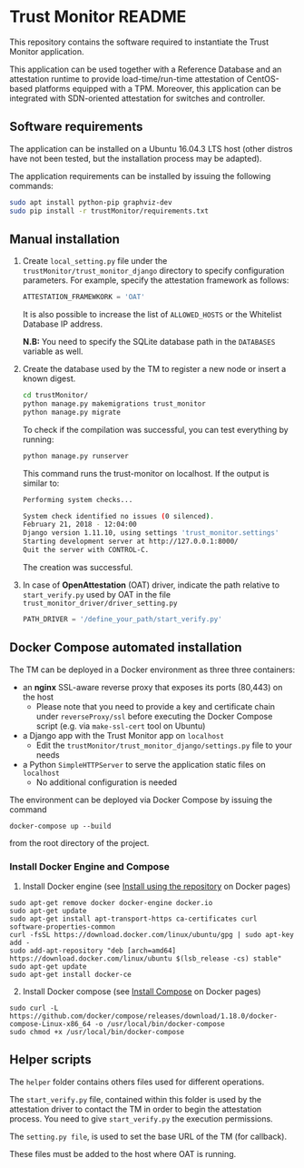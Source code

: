 # Trust Monitor README

This repository contains the software required to instantiate the Trust
Monitor application.

This application can be used together with a Reference
Database and an attestation runtime to provide load-time/run-time attestation
of CentOS-based platforms equipped with a TPM.
Moreover, this application can be integrated with SDN-oriented attestation
for switches and controller.

## Software requirements

The application can be installed on a Ubuntu 16.04.3 LTS host (other distros
have not been tested, but the installation process may be adapted).

The application requirements can be installed by issuing the following
commands:

```bash
sudo apt install python-pip graphviz-dev
sudo pip install -r trustMonitor/requirements.txt
```

## Manual installation

1. Create `local_setting.py` file under the `trustMonitor/trust_monitor_django`
directory to specify configuration parameters.
For example, specify the attestation framework as follows:

	```python
	ATTESTATION_FRAMEWKORK = 'OAT'
	```

	It is also possible to increase the list of `ALLOWED_HOSTS` or the
    Whitelist Database IP address.

    **N.B:** You need to specify the SQLite database path in the `DATABASES`
    variable as well.

2. Create the database used by the TM to register a new node or insert a
known digest.

	```bash
	cd trustMonitor/
	python manage.py makemigrations trust_monitor
	python manage.py migrate
	```
	To check if the compilation was successful, you can test everything by
    running:

	```bash
	python manage.py runserver
	```
	This command runs the trust-monitor on localhost. If the output is similar
    to:

	```bash
	Performing system checks...

	System check identified no issues (0 silenced).
	February 21, 2018 - 12:04:00
	Django version 1.11.10, using settings 'trust_monitor.settings'
	Starting development server at http://127.0.0.1:8000/
	Quit the server with CONTROL-C.
	```
	The creation was successful.

3. In case of **OpenAttestation** (OAT) driver, indicate the path relative to
`start_verify.py` used by OAT in the file
`trust_monitor_driver/driver_setting.py`

	```python
	PATH_DRIVER = '/define_your_path/start_verify.py'
	```

## Docker Compose automated installation

The TM can be deployed in a Docker environment as three three containers:
- an **nginx** SSL-aware reverse proxy  that exposes its ports (80,443) on the
host
    - Please note that you need to provide a key and certificate chain under
    `reverseProxy/ssl` before executing the Docker Compose script (e.g. via
    `make-ssl-cert` tool on Ubuntu)
- a Django app with the Trust Monitor app on `localhost`
    - Edit the `trustMonitor/trust_monitor_django/settings.py` file to your
    needs
- a Python `SimpleHTTPServer` to serve the application static files on
    `localhost`
    - No additional configuration is needed

The environment can be deployed via Docker Compose by issuing the command

```
docker-compose up --build
```
from the root directory of the project.

### Install Docker Engine and Compose

1.  Install Docker engine (see [Install using the repository] on Docker pages)

```
sudo apt-get remove docker docker-engine docker.io
sudo apt-get update
sudo apt-get install apt-transport-https ca-certificates curl software-properties-common
curl -fsSL https://download.docker.com/linux/ubuntu/gpg | sudo apt-key add -
sudo add-apt-repository "deb [arch=amd64] https://download.docker.com/linux/ubuntu $(lsb_release -cs) stable"
sudo apt-get update
sudo apt-get install docker-ce
```

2.  Install Docker compose (see [Install Compose] on Docker pages)

```
sudo curl -L https://github.com/docker/compose/releases/download/1.18.0/docker-compose-Linux-x86_64 -o /usr/local/bin/docker-compose
sudo chmod +x /usr/local/bin/docker-compose
```

[Install using the repository]: https://docs.docker.com/engine/installation/linux/docker-ce/ubuntu/#install-using-the-repository
[Install Compose]: https://docs.docker.com/compose/install/#install-compose

## Helper scripts

The `helper` folder contains others files used for different operations.

The `start_verify.py` file, contained within this folder is used by the
attestation driver to contact the TM in order to begin the attestation process. You need to give `start_verify.py` the execution permissions.

The `setting.py file`, is used to set the base URL of the TM (for callback).

These files must be added to the host where OAT is running.
